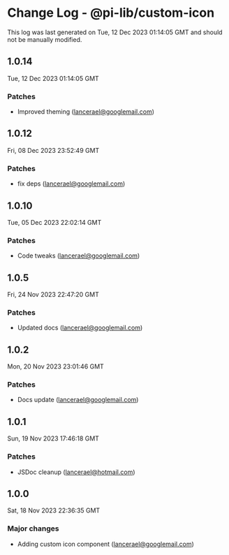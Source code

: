 # Change Log - @pi-lib/custom-icon

This log was last generated on Tue, 12 Dec 2023 01:14:05 GMT and should not be manually modified.

<!-- Start content -->

## 1.0.14

Tue, 12 Dec 2023 01:14:05 GMT

### Patches

- Improved theming (lancerael@googlemail.com)

## 1.0.12

Fri, 08 Dec 2023 23:52:49 GMT

### Patches

- fix deps (lancerael@googlemail.com)

## 1.0.10

Tue, 05 Dec 2023 22:02:14 GMT

### Patches

- Code tweaks (lancerael@googlemail.com)

## 1.0.5

Fri, 24 Nov 2023 22:47:20 GMT

### Patches

- Updated docs (lancerael@googlemail.com)

## 1.0.2

Mon, 20 Nov 2023 23:01:46 GMT

### Patches

- Docs update (lancerael@googlemail.com)

## 1.0.1

Sun, 19 Nov 2023 17:46:18 GMT

### Patches

- JSDoc cleanup (lancerael@hotmail.com)

## 1.0.0

Sat, 18 Nov 2023 22:36:35 GMT

### Major changes

- Adding custom icon component (lancerael@googlemail.com)
